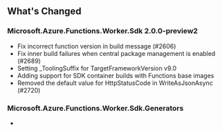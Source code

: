 ## What's Changed

<!-- Please add your release notes in the following format:
- My change description (#PR/#issue)
-->

### Microsoft.Azure.Functions.Worker.Sdk 2.0.0-preview2

- Fix incorrect function version in build message (#2606)
- Fix inner build failures when central package management is enabled (#2689)
- Setting _ToolingSuffix for TargetFrameworkVersion v9.0
- Adding support for SDK container builds with Functions base images
- Removed the default value for HttpStatusCode in WriteAsJsonAsync (#2720)

### Microsoft.Azure.Functions.Worker.Sdk.Generators <version>

- <entry>
